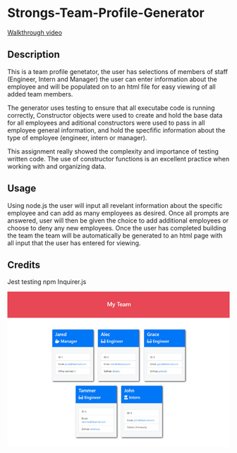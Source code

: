 # Strongs-Team-Profile-Generator

[Walkthrough video](https://drive.google.com/file/d/1nQg-B-7SHCQujoCA_OQ9dfnYSinuEkx_/view?usp=sharing)

## Description

This is a team profile genetator, the user has selections of members of staff (Engineer, Intern and Manager) the user can enter information about the employee and will be populated on to an html file for easy viewing of all added team members.

The generator uses testing to ensure that all executabe code is running correctly, Constructor objects were used to create and hold the base data for all employees and aditional constructors were used to pass in all employee general information, and hold the specfific information about the type of employee (engineer, intern or manager).

This assignment really showed the complexity and importance of testing written code. The use of constructor functions is an excellent practice when working with and organizing data.

## Usage

Using node.js the user will input all revelant information about the specific employee and can add as many employees as desired. Once all prompts are answered, user will then be given the choice to add additional employees or choose to deny any new employees. Once the user has completed building the team the team will be automatically be generated to an html page with all input that the user has entered for viewing.

## Credits

Jest testing npm
Inquirer.js

![Team generator screenshot](assets/10-object-oriented-programming-homework-demo.png)
